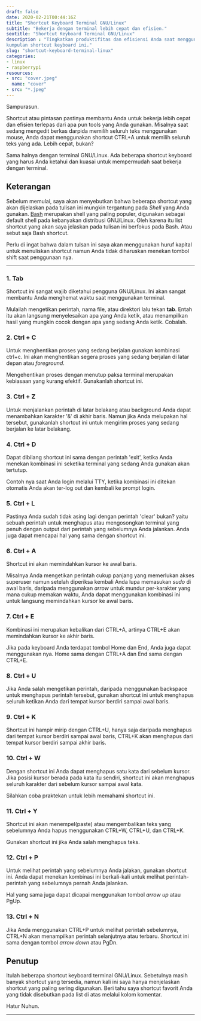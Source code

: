 ```yaml
---
draft: false
date: 2020-02-21T00:44:16Z
title: "Shortcut Keyboard Terminal GNU/Linux"
subtitle: "Bekerja dengan terminal lebih cepat dan efisien."
seotitle: "Shortcut Keyboard Terminal GNU/Linux"
description : "Tingkatkan produktifitas dan efisiensi Anda saat menggunakan terminal di GNU/Linux dengan
kumpulan shortcut keyboard ini."
slug: "shortcut-keyboard-terminal-linux"
categories:
- linux
- raspberrypi
resources:
- src: "cover.jpeg"
  name: "cover"
- src: "*.jpeg"
---
```


Sampurasun.

Shortcut atau pintasan pastinya membantu Anda untuk bekerja lebih cepat dan efisien terlepas dari
apa pun tools yang Anda gunakan. Misalnya saat sedang mengedit berkas darpida memilih seluruh teks menggunakan
mouse, Anda dapat menggunakan shortcut CTRL+A untuk memilih seluruh teks yang ada. Lebih cepat, bukan?

Sama halnya dengan terminal GNU/Linux. Ada beberapa shortcut keyboard yang harus Anda ketahui dan
kuasai untuk mempermudah saat bekerja dengan terminal.

## Keterangan
Sebelum memulai, saya akan menyebutkan bahwa beberapa shortcut yang akan dijelaskan pada tulisan ini
mungkin tergantung pada _Shell_ yang Anda gunakan. [Bash](https://www.gnu.org/software/bash/) merupakan
shell yang paling populer, digunakan sebagai default shell pada kebanyakan distribusi GNU/Linux. Oleh
karena itu list shortcut yang akan saya jelaskan pada tulisan ini berfokus pada Bash. Atau sebut saja Bash
shortcut.

Perlu di ingat bahwa dalam tulsan ini saya akan menggunakan huruf kapital untuk menuliskan shortcut namun
Anda tidak diharuskan menekan tombol shift saat penggunaan nya.

***

### 1. Tab
Shortcut ini sangat wajib diketahui pengguna GNU/Linux. Ini akan sangat membantu Anda menghemat waktu saat
menggunakan terminal.

Mulailah mengetikan perintah, nama file, atau direktori lalu tekan **tab**. Entah itu akan langsung
menyelesaikan apa yang Anda ketik, atau menampilkan hasil yang mungkin cocok dengan apa yang sedang Anda
ketik. Cobalah.

### 2. Ctrl + C
Untuk menghentikan proses yang sedang berjalan gunakan kombinasi ctrl+c. Ini akan menghentikan
segera proses yang sedang berjalan di latar depan atau _foreground_.

Mengehentikan proses dengan menutup paksa terminal merupakan kebiasaan yang kurang efektif.
Gunakanlah shortcut ini.

### 3. Ctrl + Z
Untuk menjalankan perintah di latar belakang atau background Anda dapat menambahkan karakter '&' di akhir
baris. Namun jika Anda melupakan hal tersebut, gunakanlah shortcut ini untuk mengirim proses yang sedang
berjalan ke latar belakang.

### 4. Ctrl + D
Dapat dibilang shortcut ini sama dengan perintah 'exit', ketika Anda menekan kombinasi ini seketika
terminal yang sedang Anda gunakan akan tertutup.

Contoh nya saat Anda login melalui TTY, ketika kombinasi ini ditekan otomatis Anda akan ter-log out dan
kembali ke prompt login.

### 5. Ctrl + L
Pastinya Anda sudah tidak asing lagi dengan perintah 'clear' bukan? yaitu sebuah perintah untuk menghapus
atau mengosongkan terminal yang penuh dengan output dari perintah yang sebelumnya Anda jalankan. Anda
juga dapat mencapai hal yang sama dengan shortcut ini.

### 6. Ctrl + A
Shortcut ini akan memindahkan kursor ke awal baris.

Misalnya Anda mengetikan perintah cukup panjang yang memerlukan akses superuser namun setelah
diperiksa kembali Anda lupa memasukan _sudo_ di awal baris, daripada menggunakan _arrow_ untuk mundur
per-karakter yang mana cukup memakan waktu, Anda dapat menggunakan kombinasi ini untuk langsung
memindahkan kursor ke awal baris.

### 7. Ctrl + E
Kombinasi ini merupakan kebalikan dari CTRL+A, artinya CTRL+E akan memindahkan kursor ke akhir baris.

Jika pada keyboard Anda terdapat tombol Home dan End, Anda juga dapat menggunakan nya. Home sama dengan
CTRL+A dan End sama dengan CTRL+E.

### 8. Ctrl + U
Jika Anda salah mengetikan perintah, daripada menggunakan backspace untuk menghapus perintah
tersebut, gunakan shortcut ini untuk menghapus seluruh ketikan Anda dari tempat kursor berdiri sampai
awal baris.

### 9. Ctrl + K
Shortcut ini hampir mirip dengan CTRL+U, hanya saja daripada menghapus dari tempat kursor berdiri sampai
awal baris, CTRL+K akan menghapus dari tempat kursor berdiri sampai akhir baris.

### 10. Ctrl + W
Dengan shortcut ini Anda dapat menghapus satu kata dari sebelum kursor. Jika posisi kursor
berada pada kata itu sendiri, shortcut ini akan menghapus seluruh karakter dari sebelum kursor sampai awal
kata.

Silahkan coba praktekan untuk lebih memahami shortcut ini.

### 11. Ctrl + Y
Shortcut ini akan menempel(paste) atau mengembalikan teks yang sebelumnya Anda hapus menggunakan CTRL+W, CTRL+U, dan CTRL+K.

Gunakan shortcut ini jika Anda salah menghapus teks.

### 12. Ctrl + P
Untuk melihat perintah yang sebelumnya Anda jalakan, gunakan shortcut ini. Anda dapat menekan
kombinasi ini berkali-kali untuk melihat perintah-perintah yang sebelumnya pernah Anda jalankan.

Hal yang sama juga dapat dicapai menggunakan tombol _arrow up_ atau PgUp.

### 13. Ctrl + N
Jika Anda menggunakan CTRL+P untuk melihat perintah sebelumnya, CTRL+N akan menampilkan perintah
selanjutnya atau terbaru. Shortcut ini sama dengan tombol _arrow down_ atau PgDn.

## Penutup
Itulah beberapa shortcut keyboard terminal GNU/Linux. Sebetulnya masih banyak shortcut yang tersedia, namun
kali ini saya hanya menjelaskan shortcut yang paling sering digunakan. Beri tahu saya shortcut favorit
Anda yang tidak disebutkan pada list di atas melalui kolom komentar.

Hatur Nuhun.

***
